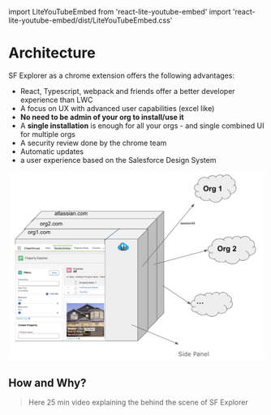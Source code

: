 

import LiteYouTubeEmbed from 'react-lite-youtube-embed'
import 'react-lite-youtube-embed/dist/LiteYouTubeEmbed.css'

# Architecture

SF Explorer as a chrome extension offers the following advantages:
* React, Typescript, webpack and friends offer a better developer experience than LWC
* A focus on UX with advanced user capabilities (excel like)
* **No need to be admin of your org to install/use it**
* A **single installation** is enough for all your orgs - and single combined UI for multiple orgs
* A security review done by the chrome team
* Automatic updates
* a user experience based on the Salesforce Design System


![example](/img/architecture.png) 

## How and Why?

> Here 25 min video explaining the behind the scene of SF Explorer

<LiteYouTubeEmbed
              id="SvmSatZbsvM"
              params="autoplay=1&autohide=1&showinfo=0&rel=0"
              title="Omnistudio"
              poster="maxresdefault"
              webp
            />